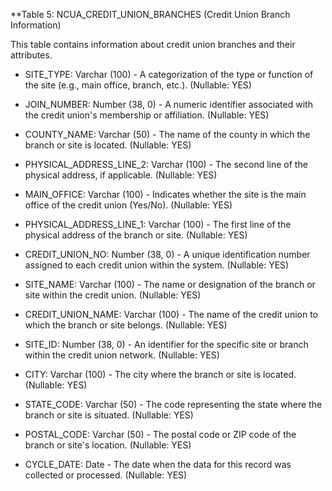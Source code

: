 **Table 5: NCUA_CREDIT_UNION_BRANCHES (Credit Union Branch Information)

This table contains information about credit union branches and their attributes.

- SITE_TYPE: Varchar (100) - A categorization of the type or function of the site (e.g., main office, branch, etc.). (Nullable: YES)

- JOIN_NUMBER: Number (38, 0) - A numeric identifier associated with the credit union's membership or affiliation. (Nullable: YES)

- COUNTY_NAME: Varchar (50) - The name of the county in which the branch or site is located. (Nullable: YES)

- PHYSICAL_ADDRESS_LINE_2: Varchar (100) - The second line of the physical address, if applicable. (Nullable: YES)

- MAIN_OFFICE: Varchar (100) - Indicates whether the site is the main office of the credit union (Yes/No). (Nullable: YES)

- PHYSICAL_ADDRESS_LINE_1: Varchar (100) - The first line of the physical address of the branch or site. (Nullable: YES)

- CREDIT_UNION_NO: Number (38, 0) - A unique identification number assigned to each credit union within the system. (Nullable: YES)

- SITE_NAME: Varchar (100) - The name or designation of the branch or site within the credit union. (Nullable: YES)

- CREDIT_UNION_NAME: Varchar (100) - The name of the credit union to which the branch or site belongs. (Nullable: YES)

- SITE_ID: Number (38, 0) - An identifier for the specific site or branch within the credit union network. (Nullable: YES)

- CITY: Varchar (100) - The city where the branch or site is located. (Nullable: YES)

- STATE_CODE: Varchar (50) - The code representing the state where the branch or site is situated. (Nullable: YES)

- POSTAL_CODE: Varchar (50) - The postal code or ZIP code of the branch or site's location. (Nullable: YES)

- CYCLE_DATE: Date - The date when the data for this record was collected or processed. (Nullable: YES)